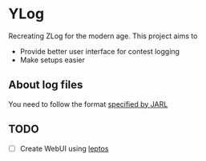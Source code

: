 # YLog
Recreating ZLog for the modern age. This project aims to
* Provide better user interface for contest logging
* Make setups easier

## About log files
You need to follow the format [specified by JARL](https://www.jarl.org/Japanese/1_Tanoshimo/1-1_Contest/e-log.htm)

## TODO
- [ ] Create WebUI using [leptos](https://github.com/leptos-rs/leptos)